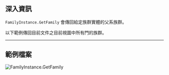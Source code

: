 ## 深入資訊
`FamilyInstance.GetFamily` 會傳回給定族群實體的父系族群。

以下範例傳回目前文件之目前視圖中所有門的族群。
___
## 範例檔案

![FamilyInstance.GetFamily](./Revit.Elements.FamilyInstance.GetFamily_img.jpg)
